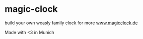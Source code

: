magic-clock
===========

build your own weasly family clock
for more www.magicclock.de

Made with <3 in Munich